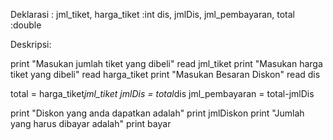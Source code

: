 Deklarasi : jml_tiket, harga_tiket :int dis, jmlDis, jml_pembayaran, total :double

Deskripsi:

print "Masukan jumlah tiket yang dibeli"
read jml_tiket
print "Masukan harga tiket yang dibeli"
read harga_tiket
print "Masukan Besaran Diskon"
read dis

total  = harga_tiket*jml_tiket
jmlDis = total*dis
jml_pembayaran = total-jmlDis

print "Diskon yang anda dapatkan adalah"
print jmlDiskon
print "Jumlah yang harus dibayar adalah"
print bayar
